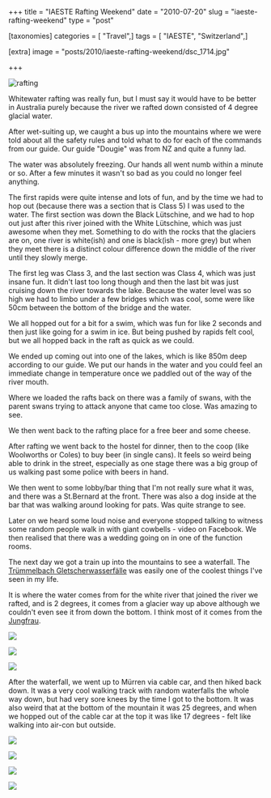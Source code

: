 +++
title = "IAESTE Rafting Weekend"
date = "2010-07-20"
slug = "iaeste-rafting-weekend"
type = "post"

[taxonomies]
categories = [ "Travel",]
tags = [ "IAESTE", "Switzerland",]

[extra]
image = "posts/2010/iaeste-rafting-weekend/dsc_1714.jpg"

+++

![rafting](dsc_1714.jpg)

Whitewater rafting was really fun, but I must say it would have to be better in Australia purely because the river we rafted down consisted of 4 degree glacial water.

After wet-suiting up, we caught a bus up into the mountains where we were told about all the safety rules and told what to do for each of the commands from our guide. Our guide "Dougie" was from NZ and quite a funny lad.

The water was absolutely freezing. Our hands all went numb within a minute or so. After a few minutes it wasn't so bad as you could no longer feel anything.

The first rapids were quite intense and lots of fun, and by the time we had to hop out (because there was a section that is Class 5) I was used to the water. The first section was down the Black Lütschine, and we had to hop out just after this river joined with the White Lütschine, which was just awesome when they met. Something to do with the rocks that the glaciers are on, one river is white(ish) and one is black(ish - more grey) but when they meet there is a distinct colour difference down the middle of the river until they slowly merge.

The first leg was Class 3, and the last section was Class 4, which was just insane fun. It didn't last too long though and then the last bit was just cruising down the river towards the lake. Because the water level was so high we had to limbo under a few bridges which was cool, some were like 50cm between the bottom of the bridge and the water.

We all hopped out for a bit for a swim, which was fun for like 2 seconds and then just like going for a swim in ice. But being pushed by rapids felt cool, but we all hopped back in the raft as quick as we could.

We ended up coming out into one of the lakes, which is like 850m deep according to our guide. We put our hands in the water and you could feel an immediate change in temperature once we paddled out of the way of the river mouth.

Where we loaded the rafts back on there was a family of swans, with the parent swans trying to attack anyone that came too close. Was amazing to see.

We then went back to the rafting place for a free beer and some cheese.

After rafting we went back to the hostel for dinner, then to the coop (like Woolworths or Coles) to buy beer (in single cans). It feels so weird being able to drink in the street, especially as one stage there was a big group of us walking past some police with beers in hand.

We then went to some lobby/bar thing that I'm not really sure what it was, and there was a St.Bernard at the front. There was also a dog inside at the bar that was walking around looking for pats. Was quite strange to see.

Later on we heard some loud noise and everyone stopped talking to witness some random people walk in with giant cowbells - video on Facebook. We then realised that there was a wedding going on in one of the function rooms.

The next day we got a train up into the mountains to see a waterfall. The [Trümmelbach Gletscherwasserfälle](https://en.wikipedia.org/wiki/Tr%C3%BCmmelbach_Falls) was easily one of the coolest things I've seen in my life.

It is where the water comes from for the white river that joined the river we rafted, and is 2 degrees, it comes from a glacier way up above although we couldn't even see it from down the bottom. I think most of it comes from the [Jungfrau](http://en.wikipedia.org/wiki/Jungfrau).

![](p1020522.jpg)

![](cave.jpg "")

![](cave_outside.jpg "")

After the waterfall, we went up to Mürren via cable car, and then hiked back down. It was a very cool walking track with random waterfalls the whole way down, but had very sore knees by the time I got to the bottom. It was also weird that at the bottom of the mountain it was 25 degrees, and when we hopped out of the cable car at the top it was like 17 degrees - felt like walking into air-con but outside.

![](jump.jpg "")

![](forest.jpg "")

![](valley.jpg "")

![](valley2.jpg "")